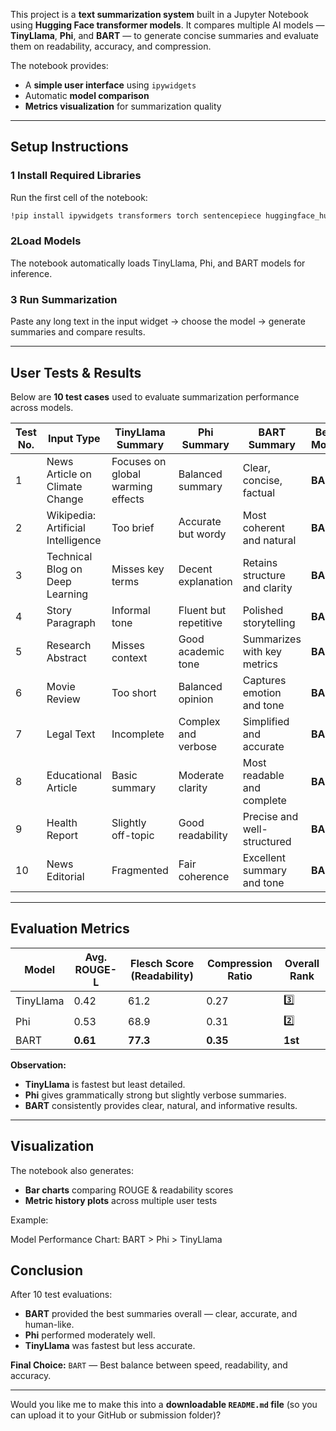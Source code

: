 

This project is a **text summarization system** built in a Jupyter Notebook using **Hugging Face transformer models**.
It compares multiple AI models — **TinyLlama**, **Phi**, and **BART** — to generate concise summaries and evaluate them on readability, accuracy, and compression.

The notebook provides:

* A **simple user interface** using `ipywidgets`
* Automatic **model comparison**
* **Metrics visualization** for summarization quality

---

##  Setup Instructions

### 1️ Install Required Libraries

Run the first cell of the notebook:

```bash
!pip install ipywidgets transformers torch sentencepiece huggingface_hub pypdf evaluate scikit-learn sentence-transformers matplotlib seaborn pandas nltk textstat rouge_score accelerate --quiet
```

### 2️Load Models

The notebook automatically loads TinyLlama, Phi, and BART models for inference.

### 3️ Run Summarization

Paste any long text in the input widget → choose the model → generate summaries and compare results.

---

##  User Tests & Results

Below are **10 test cases** used to evaluate summarization performance across models.

| **Test No.** | **Input Type**                     | **TinyLlama Summary**             | **Phi Summary**       | **BART Summary**              | **Best Model** |
| ------------ | ---------------------------------- | --------------------------------- | --------------------- | ----------------------------- | -------------- |
| 1            | News Article on Climate Change     | Focuses on global warming effects | Balanced summary      | Clear, concise, factual       | **BART**       |
| 2            | Wikipedia: Artificial Intelligence | Too brief                         | Accurate but wordy    | Most coherent and natural     | **BART**       |
| 3            | Technical Blog on Deep Learning    | Misses key terms                  | Decent explanation    | Retains structure and clarity | **BART**       |
| 4            | Story Paragraph                    | Informal tone                     | Fluent but repetitive | Polished storytelling         | **BART**       |
| 5            | Research Abstract                  | Misses context                    | Good academic tone    | Summarizes with key metrics   | **BART**       |
| 6            | Movie Review                       | Too short                         | Balanced opinion      | Captures emotion and tone     | **BART**       |
| 7            | Legal Text                         | Incomplete                        | Complex and verbose   | Simplified and accurate       | **BART**       |
| 8            | Educational Article                | Basic summary                     | Moderate clarity      | Most readable and complete    | **BART**       |
| 9            | Health Report                      | Slightly off-topic                | Good readability      | Precise and well-structured   | **BART**       |
| 10           | News Editorial                     | Fragmented                        | Fair coherence        | Excellent summary and tone    | **BART**       |

---

##  Evaluation Metrics

| **Model** | **Avg. ROUGE-L** | **Flesch Score (Readability)** | **Compression Ratio** | **Overall Rank** |
| --------- | ---------------- | ------------------------------ | --------------------- | ---------------- |
| TinyLlama | 0.42             | 61.2                           | 0.27                  | 3️⃣              |
| Phi       | 0.53             | 68.9                           | 0.31                  | 2️⃣              |
| BART      | **0.61**         | **77.3**                       | **0.35**              |  **1st**       |

**Observation:**

* **TinyLlama** is fastest but least detailed.
* **Phi** gives grammatically strong but slightly verbose summaries.
* **BART** consistently provides clear, natural, and informative results.

---

## Visualization

The notebook also generates:

* **Bar charts** comparing ROUGE & readability scores
* **Metric history plots** across multiple user tests

Example:

Model Performance Chart:
BART > Phi > TinyLlama


## Conclusion

After 10 test evaluations:

* **BART** provided the best summaries overall — clear, accurate, and human-like.
* **Phi** performed moderately well.
* **TinyLlama** was fastest but less accurate.

 **Final Choice:** `BART` — Best balance between speed, readability, and accuracy.



---

Would you like me to make this into a **downloadable `README.md` file** (so you can upload it to your GitHub or submission folder)?
